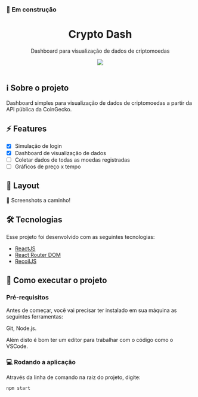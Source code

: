 ### :construction: Em construção 

<h1 align="center">
    Crypto Dash
</h1>
<p align="center">Dashboard para visualização de dados de criptomoedas</p>
<div align="center">
  <a style="text-decoration: none" href="https://github.com/rairongf/program-me" target="_blank">
    <img src="https://img.shields.io/static/v1?label=APP&message=Crypto Dash&color=040935&style=for-the-badge" align="center"/>
  </a>
</div>
<br>
<!--
<p align="center">
 <a style="text-decoration: none" href="#sobre">Sobre</a> •
 <a style="text-decoration: none" href="#roadmap">Features</a> • 
 <a style="text-decoration: none" href="#roadmap">Layout</a> • 
 <a style="text-decoration: none" href="#tecnologias">Tecnologias</a> • 
 <a style="text-decoration: none" href="#licenc-a">Licença</a> • 
 <a style="text-decoration: none" href="#autor">Autor</a>
</p>
-->

## :information_source: Sobre o projeto

Dashboard simples para visualização de dados de criptomoedas a partir da API pública da CoinGecko.

## :zap: Features

- [x] Simulação de login
- [x] Dashboard de visualização de dados
- [ ] Coletar dados de todas as moedas registradas
- [ ] Gráficos de preço x tempo

## :art: Layout

:construction: Screenshots a caminho!

## 🛠 Tecnologias

Esse projeto foi desenvolvido com as seguintes tecnologias:

- [ReactJS](https://reactjs.org/)
- [React Router DOM](https://github.com/date-fns/date-fns)
- [RecoilJS](https://recoiljs.org/)

## :rocket: Como executar o projeto
### Pré-requisitos

Antes de começar, você vai precisar ter instalado em sua máquina as seguintes ferramentas:

<p>
  <a style="text-decoration: none" href="https://git-scm.com" target="_blank">Git</a>,
  <a style="text-decoration: none" href="https://nodejs.org/en/" target="_blank">Node.js</a>.
</p>

Além disto é bom ter um editor para trabalhar com o código como o <a style="text-decoration: none" href="https://code.visualstudio.com/" target="_blank">VSCode</a>.

### :computer: Rodando a aplicação

Através da linha de comando na raiz do projeto, digite:
```
npm start
```